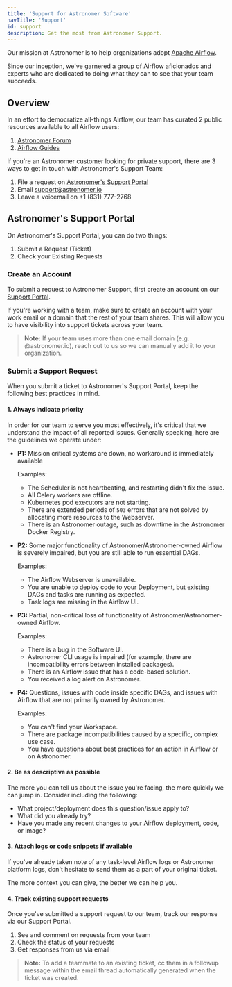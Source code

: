 ```yaml
---
title: 'Support for Astronomer Software'
navTitle: 'Support'
id: support
description: Get the most from Astronomer Support.
---
```


Our mission at Astronomer is to help organizations adopt [Apache Airflow](https://airflow.apache.org/).

Since our inception, we've garnered a group of Airflow aficionados and experts who are dedicated to doing what they can to see that your team succeeds.

## Overview

In an effort to democratize all-things Airflow, our team has curated 2 public resources available to all Airflow users:

1. [Astronomer Forum](https://forum.astronomer.io)
2. [Airflow Guides](https://www.astronomer.io/guides/airflow-and-hashicorp-vault)

If you're an Astronomer customer looking for private support, there are 3 ways to get in touch with Astronomer's Support Team:

1. File a request on [Astronomer's Support Portal](https://support.astronomer.io/hc/en-us)
2. Email [support@astronomer.io](mailto:support@astronomer.io)
3. Leave a voicemail on +1 (831) 777-2768

## Astronomer's Support Portal

On Astronomer's Support Portal, you can do two things:

1. Submit a Request (Ticket)
2. Check your Existing Requests

### Create an Account

To submit a request to Astronomer Support, first create an account on our [Support Portal](https://support.astronomer.io).

If you're working with a team, make sure to create an account with your work email or a domain that the rest of your team shares. This will allow you to have visibility into support tickets across your team.

> **Note:** If your team uses more than one email domain (e.g. @astronomer.io), reach out to us so we can manually add it to your organization.

### Submit a Support Request

When you submit a ticket to Astronomer's Support Portal, keep the following best practices in mind.

#### 1. Always indicate priority

In order for our team to serve you most effectively, it's critical that we understand the impact of all reported issues. Generally speaking, here are the guidelines we operate under:

- **P1:** Mission critical systems are down, no workaround is immediately available

    Examples:

    - The Scheduler is not heartbeating, and restarting didn't fix the issue.
    - All Celery workers are offline.
    - Kubernetes pod executors are not starting.
    - There are extended periods of `503` errors that are not solved by allocating more resources to the Webserver.
    - There is an Astronomer outage, such as downtime in the Astronomer Docker Registry.

- **P2:** Some major functionality of Astronomer/Astronomer-owned Airflow is severely impaired, but you are still able to run essential DAGs.

    Examples:

    - The Airflow Webserver is unavailable.
    - You are unable to deploy code to your Deployment, but existing DAGs and tasks are running as expected.
    - Task logs are missing in the Airflow UI.

- **P3:** Partial, non-critical loss of functionality of Astronomer/Astronomer-owned Airflow.

    Examples:

    - There is a bug in the Software UI.
    - Astronomer CLI usage is impaired (for example, there are incompatibility errors between installed packages).
    - There is an Airflow issue that has a code-based solution.
    - You received a log alert on Astronomer.

- **P4:** Questions, issues with code inside specific DAGs, and issues with Airflow that are not primarily owned by Astronomer.

    Examples:

    - You can't find your Workspace.
    - There are package incompatibilities caused by a specific, complex use case.
    - You have questions about best practices for an action in Airflow or on Astronomer.

#### 2. Be as descriptive as possible

The more you can tell us about the issue you're facing, the more quickly we can jump in. Consider including the following:

- What project/deployment does this question/issue apply to?
- What did you already try?
- Have you made any recent changes to your Airflow deployment, code, or image?

#### 3. Attach logs or code snippets if available

If you've already taken note of any task-level Airflow logs or Astronomer platform logs, don't hesitate to send them as a part of your original ticket.

The more context you can give, the better we can help you.

#### 4. Track existing support requests

Once you've submitted a support request to our team, track our response via our Support Portal.

1. See and comment on requests from your team
2. Check the status of your requests
3. Get responses from us via email

> **Note:** To add a teammate to an existing ticket, cc them in a followup message within the email thread automatically generated when the ticket was created.
